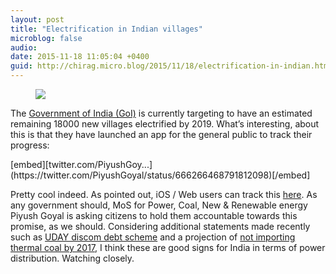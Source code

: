 ```yaml
---
layout: post
title: "Electrification in Indian villages"
microblog: false
audio: 
date: 2015-11-18 11:05:04 +0400
guid: http://chirag.micro.blog/2015/11/18/electrification-in-indian.html
---
```

<figure>

<img src="https://cdtestweb.files.wordpress.com/2015/11/0f66d-1naopww5mxs-2btownycnow.png">
</figure>

<p>The <a href="http://india.gov.in/" target="_blank">Government of India (GoI)</a> is currently targeting to have an estimated remaining 18000 new villages electrified by 2019. What’s interesting, about this is that they have launched an app for the general public to track their progress:</p>
[embed][twitter.com/PiyushGoy...](https://twitter.com/PiyushGoyal/status/666266468791812098)[/embed]
<p>Pretty cool indeed. As pointed out, iOS / Web users can track this <a href="http://kyrosoft.com/recpms/dashboard" target="_blank">here</a>. As any government should, MoS for Power, Coal, New &amp; Renewable energy Piyush Goyal is asking citizens to hold them accountable towards this promise, as we should. Considering additional statements made recently such as <a href="http://www.business-standard.com/article/economy-policy/i-have-given-states-an-offer-they-can-t-refuse-piyush-goyal-115111800047_1.html" target="_blank">UDAY discom debt scheme</a> and a projection of <a href="http://economictimes.indiatimes.com/industry/energy/india-wont-need-coal-imports-by-2017-piyush-goyal/articleshow/49801341.cms?utm_source=hootsuite" target="_blank">not importing thermal coal by 2017</a>, I think these are good signs for India in terms of power distribution. Watching closely.</p>
